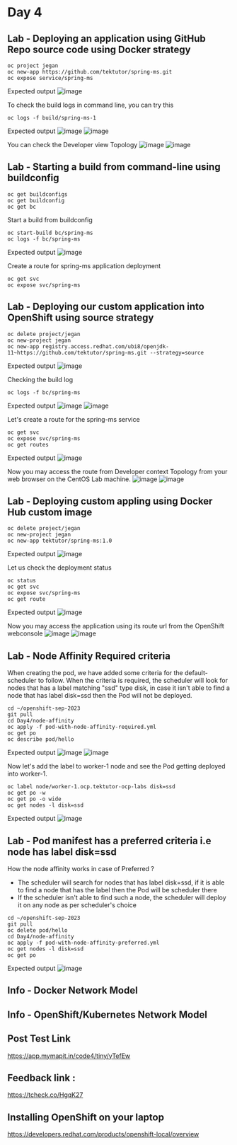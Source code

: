 # Day 4

## Lab - Deploying an application using GitHub Repo source code using Docker strategy
```
oc project jegan
oc new-app https://github.com/tektutor/spring-ms.git
oc expose service/spring-ms
```

Expected output
![image](https://github.com/tektutor/openshift-sep-2023/assets/12674043/dee9d503-d24b-48e3-92d8-014f754f756d)

To check the build logs in command line, you can try this
```
oc logs -f build/spring-ms-1
```

Expected output
![image](https://github.com/tektutor/openshift-sep-2023/assets/12674043/fc1ffa47-19a8-4bef-b53b-eaa554257f08)
![image](https://github.com/tektutor/openshift-sep-2023/assets/12674043/f53ec5b6-a66d-4078-9e11-53896d2718bf)

You can check the Developer view Topology
![image](https://github.com/tektutor/openshift-sep-2023/assets/12674043/3527bb63-ebcd-43e4-988d-e297c2fe4c05)
![image](https://github.com/tektutor/openshift-sep-2023/assets/12674043/c6fce17a-e34c-4e2f-a0ae-5f983592e5c0)

## Lab - Starting a build from command-line using buildconfig
```
oc get buildconfigs
oc get buildconfig
oc get bc
```

Start a build from buildconfig
```
oc start-build bc/spring-ms
oc logs -f bc/spring-ms
```

Expected output
![image](https://github.com/tektutor/openshift-sep-2023/assets/12674043/fa3e7fc6-9330-4433-ad15-29f5a7d7fa9b)


Create a route for spring-ms application deployment
```
oc get svc
oc expose svc/spring-ms
```

## Lab - Deploying our custom application into OpenShift using source strategy
```
oc delete project/jegan
oc new-project jegan
oc new-app registry.access.redhat.com/ubi8/openjdk-11~https://github.com/tektutor/spring-ms.git --strategy=source
```

Expected output
![image](https://github.com/tektutor/openshift-sep-2023/assets/12674043/c5390ed3-1584-4310-adbc-663848dcfb54)

Checking the build log
```
oc logs -f bc/spring-ms
```

Expected output
![image](https://github.com/tektutor/openshift-sep-2023/assets/12674043/4cfd0edf-6e43-4e93-98ca-7ca5e7c4f03b)
![image](https://github.com/tektutor/openshift-sep-2023/assets/12674043/fc099ea9-1507-4d14-9afb-29b789b23c85)


Let's create a route for the spring-ms service
```
oc get svc
oc expose svc/spring-ms
oc get routes
```

Expected output
![image](https://github.com/tektutor/openshift-sep-2023/assets/12674043/286cdcb3-250a-427a-a5a7-0ddc7faf7e74)

Now you may access the route from Developer context Topology from your web browser on the CentOS Lab machine.
![image](https://github.com/tektutor/openshift-sep-2023/assets/12674043/5e707c1b-d506-42e3-9b6d-646e4ae39302)
![image](https://github.com/tektutor/openshift-sep-2023/assets/12674043/5a24dbad-825d-4744-b591-66a6ee98018d)

## Lab - Deploying custom appling using Docker Hub custom image
```
oc delete project/jegan
oc new-project jegan
oc new-app tektutor/spring-ms:1.0
```

Expected output
![image](https://github.com/tektutor/openshift-sep-2023/assets/12674043/d78cc75f-a05d-4400-94e7-ccc28fe29ff4)

Let us check the deployment status
```
oc status
oc get svc
oc expose svc/spring-ms
oc get route
```

Expected output
![image](https://github.com/tektutor/openshift-sep-2023/assets/12674043/fea6ce87-ae87-47d1-a17a-5934639dca19)

Now you may access the application using its route url from the OpenShift webconsole
![image](https://github.com/tektutor/openshift-sep-2023/assets/12674043/bb7c5c0f-cc8b-46b8-a943-7254560d7bcc)
![image](https://github.com/tektutor/openshift-sep-2023/assets/12674043/29afcfd7-106b-403e-b09c-321ca7ba0731)

## Lab - Node Affinity Required criteria

When creating the pod, we have added some criteria for the default-scheduler to follow.  When the criteria is required, the scheduler will look for nodes that has a label matching "ssd" type disk, in case it isn't able to find a node that has label disk=ssd then the Pod will not be deployed.

```
cd ~/openshift-sep-2023
git pull
cd Day4/node-affinity
oc apply -f pod-with-node-affinity-required.yml
oc get po
oc describe pod/hello
```

Expected output
![image](https://github.com/tektutor/openshift-sep-2023/assets/12674043/4bdd17f3-a156-423c-8c3e-938a697da2c8)
![image](https://github.com/tektutor/openshift-sep-2023/assets/12674043/6cf0e94e-10a3-45c9-b8de-968238339fba)

Now let's add the label to worker-1 node and see the Pod getting deployed into worker-1.
```
oc label node/worker-1.ocp.tektutor-ocp-labs disk=ssd
oc get po -w
oc get po -o wide
oc get nodes -l disk=ssd
```

Expected output
![image](https://github.com/tektutor/openshift-sep-2023/assets/12674043/e172d74b-77f5-4ee5-bc33-dddd5912a7ea)

## Lab - Pod manifest has a preferred criteria i.e node has label disk=ssd

How the node affinity works in case of Preferred ?
- The scheduler will search for nodes that has label disk=ssd, if it is able to find a node that has the label then the Pod will be scheduler there
- If the scheduler isn't able to find such a node, the scheduler will deploy it on any node as per scheduler's choice

```
cd ~/openshift-sep-2023
git pull
oc delete pod/hello
cd Day4/node-affinity
oc apply -f pod-with-node-affinity-preferred.yml
oc get nodes -l disk=ssd
oc get po
```

Expected output
![image](https://github.com/tektutor/openshift-sep-2023/assets/12674043/2db7344b-7c2b-4434-b986-ac3764a7b031)

## Info - Docker Network Model

## Info - OpenShift/Kubernetes Network Model

## Post Test Link
https://app.mymapit.in/code4/tiny/yTefEw

## Feedback link :
https://tcheck.co/HgqK27


## Installing OpenShift on your laptop
https://developers.redhat.com/products/openshift-local/overview

